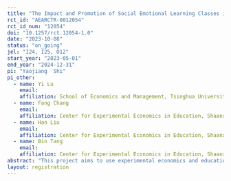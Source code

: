 ```yaml
---
title: "The Impact and Promotion of Social Emotional Learning Classes in Rural Schools of China"
rct_id: "AEARCTR-0012054"
rct_id_num: "12054"
doi: "10.1257/rct.12054-1.0"
date: "2023-10-08"
status: "on_going"
jel: "I24, I25, O12"
start_year: "2023-05-01"
end_year: "2024-12-31"
pi: "Yaojiang  Shi"
pi_other:
  - name: Yi Lu
    email: 
    affiliation: School of Economics and Management, Tsinghua University, Beijing, China
  - name: Fang Chang
    email: 
    affiliation: Center for Experimental Economics in Education, Shaanxi Normal University, Xi’an, China
  - name: Han Liu
    email: 
    affiliation: Center for Experimental Economics in Education, Shaanxi Normal University, Xi’an, China
  - name: Bin Tang
    email: 
    affiliation: Center for Experimental Economics in Education, Shaanxi Normal University, Xi’an, China
abstract: "This project aims to use experimental economics and educational science to improve students’ social emotional development in rural areas by conducting social and emotional learning courses in rural primary schools. The project will use randomized controlled trials (RCTs) to evaluate the impact of social emotional learning (SEL) classes on students’ self-awareness, self-esteem, psychological health, interpersonal relationships, behavior problems, and psychological pressures. In the treatment arm, rural class teachers (without requirement on psychology background) will be given a 2-day training on SEL every semester and then asked to teach SEL classes to rural students once every week in consecutive semesters. The control group will not receive any treatment. This project aims to compare the effects of the intervention relative to the control group."
layout: registration
---
```


